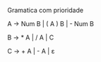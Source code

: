 Gramatica com prioridade  


A -> Num B 
   | ( A ) B
   | - Num B  



B -> * A
   | / A
   | C  



C -> + A
   | - A
   | ε  


